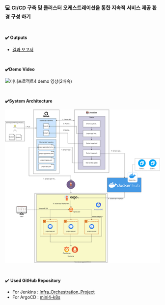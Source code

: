 ### 💻 CI/CD 구축 및 클러스터 오케스트레이션을 통한 지속적 서비스 제공 환경 구성 하기

<br>

**✔️ Outputs**

- [결과 보고서](https://github.com/na3150/Cloud_boot_camp/blob/main/%EB%AF%B8%EB%8B%88%ED%94%84%EB%A1%9C%EC%A0%9D%ED%8A%B84/CICD_%EA%B5%AC%EC%B6%95_%EB%B0%8F_%ED%81%B4%EB%9F%AC%EC%8A%A4%ED%84%B0_%EC%98%A4%EC%BC%80%EC%8A%A4%ED%8A%B8%EB%A0%88%EC%9D%B4%EC%85%98%EC%9D%84_%ED%86%B5%ED%95%9C_%EC%A7%80%EC%86%8D%EC%A0%81_%EC%84%9C%EB%B9%84%EC%8A%A4_%EC%A0%9C%EA%B3%B5_%ED%99%98%EA%B2%BD_%EA%B5%AC%EC%84%B1_%ED%94%84%EB%A1%9C%EC%A0%9D%ED%8A%B8.pdf)

<br>

**✔️Demo Video**

![미니프로젝트4 demo 영상(2배속)](https://raw.githubusercontent.com/na3150/typora-img/main/img/%EB%AF%B8%EB%8B%88%ED%94%84%EB%A1%9C%EC%A0%9D%ED%8A%B84%20demo%20%EC%98%81%EC%83%81(2%EB%B0%B0%EC%86%8D).gif)

<br>

**✔️System Architecture**

![architecture](https://raw.githubusercontent.com/na3150/typora-img/main/img/architecture.svg)





<br>

✔️ **Used GitHub Repository**

- For Jenkins : [Infra_Orchestration_Project](https://github.com/na3150/Infra_Orchestration_Project) 
- For ArgoCD : [mini4-k8s](https://github.com/na3150/mini4-k8s) 

<br>

